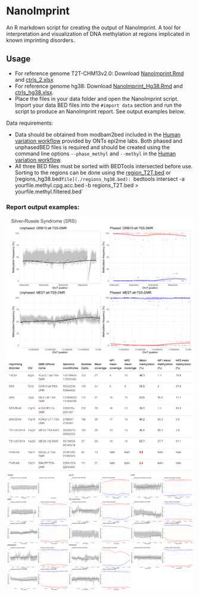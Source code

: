 # NanoImprint

An R markdown script for creating the output of NanoImprint. A tool for interpretation and visualization of DNA methylation at regions implicated in known imprinting disorders.

## Usage
* For reference genome T2T-CHM13v2.0: Download [NanoImprint.Rmd](./NanoImprint.Rmd) and [ctrls_2.xlsx](./ctrls_2.xlsx)
* For reference genome hg38: Download [NanoImprint_Hg38.Rmd](./NanoImprint_Hg38.Rmd) and [ctrls_hg38.xlsx](./ctrls_hg38.xlsx).
* Place the files in your data folder and open the NanoImprint script. Import your data BED files into the `#import data` section and run the script to produce an NanoImprint report. See output examples below.

Data requirements:
* Data should be obtained from modbam2bed included in the [Human variation workflow](https://github.com/epi2me-labs/wf-human-variation) provided by ONTs epi2me labs. Both phased and unphasedBED files is required and should be created using the command line options `--phase_methyl` and `--methyl` in the [Human variation workflow](https://github.com/epi2me-labs/wf-human-variation).
* All three BED files must be sorted with BEDTools intersected before use. Sorting to the  regions can be done using the [region_T2T.bed](./regions_T2T.bed) or [regions_hg38.bed`file](./regions_hg38.bed):
`bedtools intersect -a yourfile.methyl.cpg.acc.bed -b regions_T2T.bed > yourfile.methyl.filtered.bed`

### Report output examples:
![Alt text](https://github.com/carolinehey/NanoImprint/blob/main/SRS_plot.PNG)
![Alt text](https://github.com/carolinehey/NanoImprint/blob/main/table.PNG)
![Alt text](https://github.com/carolinehey/NanoImprint/blob/main/all_plots.PNG)
